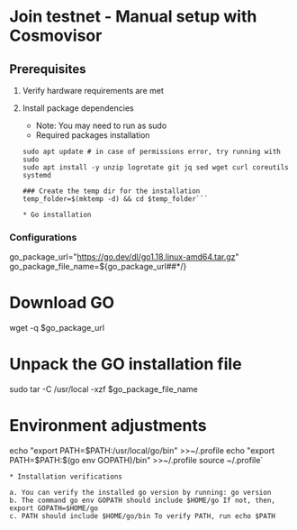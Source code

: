 # Join testnet - Manual setup with Cosmovisor
## Prerequisites
1. Verify hardware requirements are met
2. Install package dependencies

    * Note: You may need to run as sudo
    * Required packages installation

    ```### Packages installations  
    sudo apt update # in case of permissions error, try running with sudo  
    sudo apt install -y unzip logrotate git jq sed wget curl coreutils systemd  
    
    ### Create the temp dir for the installation  
    temp_folder=$(mktemp -d) && cd $temp_folder```

    * Go installation

### Configurations
go_package_url="https://go.dev/dl/go1.18.linux-amd64.tar.gz"
go_package_file_name=${go_package_url##*\/}
# Download GO
wget -q $go_package_url
# Unpack the GO installation file
sudo tar -C /usr/local -xzf $go_package_file_name
# Environment adjustments
echo "export PATH=\$PATH:/usr/local/go/bin" >>~/.profile
echo "export PATH=\$PATH:\$(go env GOPATH)/bin" >>~/.profile
source ~/.profile`

    * Installation verifications

    a. You can verify the installed go version by running: go version
    b. The command go env GOPATH should include $HOME/go If not, then, export GOPATH=$HOME/go
    c. PATH should include $HOME/go/bin To verify PATH, run echo $PATH
